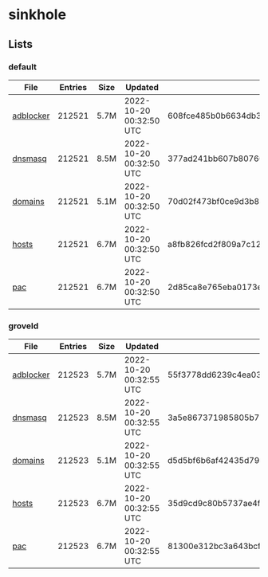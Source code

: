 # sinkhole

## Lists

### default

|File|Entries|Size|Updated|Hash|
|-|-|-|-|-|
|[adblocker](https://raw.githubusercontent.com/groveld/sinkhole/lists/default/adblocker.txt)|212521|5.7M|2022-10-20 00:32:50 UTC|608fce485b0b6634db30a6a7c0183f7038fbe7cf10ff23fb9db4e36005bbae07|
|[dnsmasq](https://raw.githubusercontent.com/groveld/sinkhole/lists/default/dnsmasq.txt)|212521|8.5M|2022-10-20 00:32:50 UTC|377ad241bb607b807600716642946fe075ed4329cd29ad938800b0e40180d2fd|
|[domains](https://raw.githubusercontent.com/groveld/sinkhole/lists/default/domains.txt)|212521|5.1M|2022-10-20 00:32:50 UTC|70d02f473bf0ce9d3b801103773706c00d9182720ff87df8e807438561941c5d|
|[hosts](https://raw.githubusercontent.com/groveld/sinkhole/lists/default/hosts.txt)|212521|6.7M|2022-10-20 00:32:50 UTC|a8fb826fcd2f809a7c1203bb621ac187a39e61fc5900b37d0bfa570a6baf850d|
|[pac](https://raw.githubusercontent.com/groveld/sinkhole/lists/default/pac.txt)|212521|6.7M|2022-10-20 00:32:50 UTC|2d85ca8e765eba0173e7d06df2ad01388f675182edc7cbe47866f4820c99cf91|

### groveld

|File|Entries|Size|Updated|Hash|
|-|-|-|-|-|
|[adblocker](https://raw.githubusercontent.com/groveld/sinkhole/lists/groveld/adblocker.txt)|212523|5.7M|2022-10-20 00:32:55 UTC|55f3778dd6239c4ea03fe9121d3a4b10d0d739133462790f394785a3232e1f7f|
|[dnsmasq](https://raw.githubusercontent.com/groveld/sinkhole/lists/groveld/dnsmasq.txt)|212523|8.5M|2022-10-20 00:32:55 UTC|3a5e867371985805b76d444a78b34cc7035fa3f8a90e3bde44bd35263bf5ea9b|
|[domains](https://raw.githubusercontent.com/groveld/sinkhole/lists/groveld/domains.txt)|212523|5.1M|2022-10-20 00:32:55 UTC|d5d5bf6b6af42435d79415f27ec974988d088b19a3c728d985579ebf2c15902c|
|[hosts](https://raw.githubusercontent.com/groveld/sinkhole/lists/groveld/hosts.txt)|212523|6.7M|2022-10-20 00:32:55 UTC|35d9cd9c80b5737ae4f2dd7afa0f56ec62362ff406e4cee07f2111475f893c11|
|[pac](https://raw.githubusercontent.com/groveld/sinkhole/lists/groveld/pac.txt)|212523|6.7M|2022-10-20 00:32:55 UTC|81300e312bc3a643bcf6118b90bb87521ebb5e79f375fdf719febabd8a7444a1|
